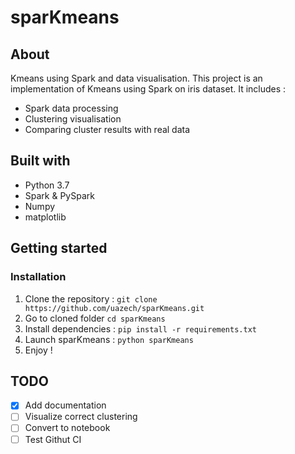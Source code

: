 # sparKmeans

## About
Kmeans using Spark and data visualisation.
This project is an implementation of Kmeans using Spark on iris dataset. It includes :
* Spark data processing
* Clustering visualisation 
* Comparing cluster results with real data

## Built with
* Python 3.7
* Spark & PySpark
* Numpy 
* matplotlib

## Getting started
### Installation
1. Clone the repository : ```git clone https://github.com/uazech/sparKmeans.git```
2. Go to cloned folder ```cd sparKmeans``` 
3. Install dependencies : ```pip install -r requirements.txt```
4. Launch sparKmeans : ```python sparKmeans```
5. Enjoy !

## TODO
- [x] Add documentation
- [ ] Visualize correct clustering
- [ ] Convert to notebook
- [ ] Test Githut CI